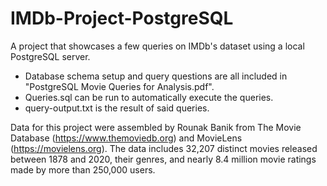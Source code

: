 # IMDb-Project-PostgreSQL
A project that showcases a few queries on IMDb's dataset using a local PostgreSQL server.

- Database schema setup and query questions are all included in "PostgreSQL Movie Queries for Analysis.pdf".
- Queries.sql can be run to automatically execute the queries.
- query-output.txt is the result of said queries.

Data for this project were assembled by Rounak Banik from The Movie Database (https://www.themoviedb.org) and MovieLens (https://movielens.org). 
The data includes 32,207 distinct movies released between 1878 and 2020, their genres, and nearly 8.4 million movie ratings made by more than 250,000 users.
